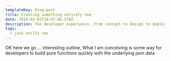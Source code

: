 ```yaml
---
templateKey: blog-post
title: Creating something entirely new
date: 2019-02-01T19:47:06.570Z
description: The developer experience. From concept to design to deployment
tags:
  - json netlfy cms
---
```

OK here we go ... interesting outline, What I am conceiving is some way for developers to build pure functions quickly with the underlying json data
